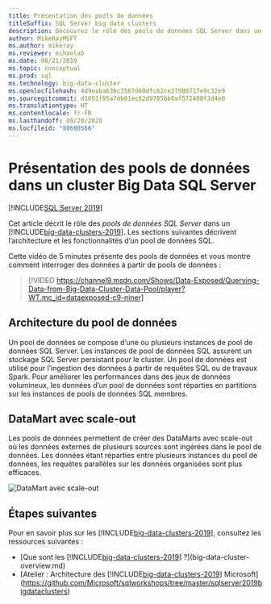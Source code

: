 ```yaml
---
title: Présentation des pools de données
titleSuffix: SQL Server big data clusters
description: Découvrez le rôle des pools de données SQL Server dans un cluster Big Data SQL Server, ainsi que l’architecture et les fonctionnalités d’un pool de données SQL.
author: MikeRayMSFT
ms.author: mikeray
ms.reviewer: mihaelab
ms.date: 08/21/2019
ms.topic: conceptual
ms.prod: sql
ms.technology: big-data-cluster
ms.openlocfilehash: 4d9eaba636c2567d60dfc62ce37080717e9c32e9
ms.sourcegitcommit: d1051f05a7db81ec62d9785bb6af572408f3d4e0
ms.translationtype: HT
ms.contentlocale: fr-FR
ms.lasthandoff: 08/20/2020
ms.locfileid: "88680566"
---
```

# <a name="what-are-data-pools-in-a-sql-server-big-data-cluster"></a>Présentation des pools de données dans un cluster Big Data SQL Server

[!INCLUDE[SQL Server 2019](../includes/applies-to-version/sqlserver2019.md)]

Cet article décrit le rôle des *pools de données SQL Server* dans un [!INCLUDE[big-data-clusters-2019](../includes/ssbigdataclusters-ver15.md)]. Les sections suivantes décrivent l’architecture et les fonctionnalités d’un pool de données SQL.

Cette vidéo de 5 minutes présente des pools de données et vous montre comment interroger des données à partir de pools de données :

> [!VIDEO https://channel9.msdn.com/Shows/Data-Exposed/Querying-Data-from-Big-Data-Cluster-Data-Pool/player?WT.mc_id=dataexposed-c9-niner]

## <a name="data-pool-architecture"></a>Architecture du pool de données

Un pool de données se compose d’une ou plusieurs instances de pool de données SQL Server. Les instances de pool de données SQL assurent un stockage SQL Server persistant pour le cluster. Un pool de données est utilisé pour l’ingestion des données à partir de requêtes SQL ou de travaux Spark. Pour améliorer les performances dans des jeux de données volumineux, les données d’un pool de données sont réparties en partitions sur les instances de pools de données SQL membres.

## <a name="scale-out-data-marts"></a>DataMart avec scale-out

Les pools de données permettent de créer des DataMarts avec scale-out où les données externes de plusieurs sources sont ingérées dans le pool de données. Les données étant réparties entre plusieurs instances du pool de données, les requêtes parallèles sur les données organisées sont plus efficaces.

![DataMart avec scale-out](media/concept-data-pool/data-virtualization-improvements.png)

## <a name="next-steps"></a>Étapes suivantes

Pour en savoir plus sur les [!INCLUDE[big-data-clusters-2019](../includes/ssbigdataclusters-ss-nover.md)], consultez les ressources suivantes :

- [Que sont les [!INCLUDE[big-data-clusters-2019](../includes/ssbigdataclusters-ver15.md)] ?](big-data-cluster-overview.md)
- [Atelier : Architecture des [!INCLUDE[big-data-clusters-2019](../includes/ssbigdataclusters-ss-nover.md)] Microsoft](https://github.com/Microsoft/sqlworkshops/tree/master/sqlserver2019bigdataclusters)
